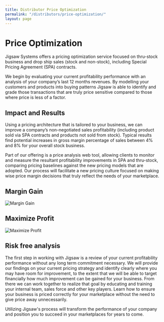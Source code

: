 ```yaml
---
title: Distributor Price Optimization
permalink: "/distributors/price-optimization/"
layout: page
---
```


<!-- ### Distributor -->

# Price Optimization

Jigsaw Systems offers a pricing optimization service focused on thru-stock business and drop ship sales (stock and non-stock), including Special Pricing Agreement (SPA) contracts.

We begin by evaluating your current profitability performance with an analysis of your company’s last 12 months revenues. By modelling your customers and products into  buying patterns Jigsaw is able to identify and grade those transactions that are truly price sensitive compared to those where price is less of a factor.

<h2 class="color-green mt-5 mb-3">Impact and Results</h2>

Using a pricing architecture that is tailored to your business, we can improve a company’s non-negotiated sales profitability (including product sold via SPA contracts and products not sold from stock). Typical results find potential increases in gross margin percentage of sales between 4% and 8% for your overall stock business.

Part of our offering is a price analysis web tool, allowing clients to monitor and  measure the resultant profitability improvements in SPA and thru-stock, comparing pricing baselines against the new pricing models that are adopted. Our process will facilitate a new pricing culture focused on making wise price margin decisions that truly reflect the needs of your marketplace.

<div class="card-deck">
  <div class="card my-5 pb-4">
    <div class="card-block">
      <h2 class="color-blue">Margin Gain</h2>
    </div>
    <img class="card-img-bottom" src="/uploads/distributor-pricing-1.jpg" alt="Margin Gain">
  </div>
  <div class="card my-5 pb-4">
    <div class="card-block">
      <h2 class="color-blue">Maximize Profit</h2>
    </div>
    <img class="card-img-bottom" src="/uploads/distributor-pricing-2.jpg" alt="Maximize Profit">
  </div>
</div>

<h2 class="color-orange mb-3">Risk free analysis</h2>


The first step in working with Jigsaw is a review of your current profitability performance without any long term commitment necessary. We will provide our findings on your current pricing strategy and identify clearly where you may have room for improvement, to the extent that we will be able to target financially how much improvement can be gained for your business. From there we can work together to realize that goal by educating and training your internal team, sales force and other key players. Learn how to ensure your business is priced correctly for your marketplace without the need to give price away unnecessarily.

Utilizing Jigsaw's process will transform the performance of your company and position you to succeed in your marketplaces for years to come.
